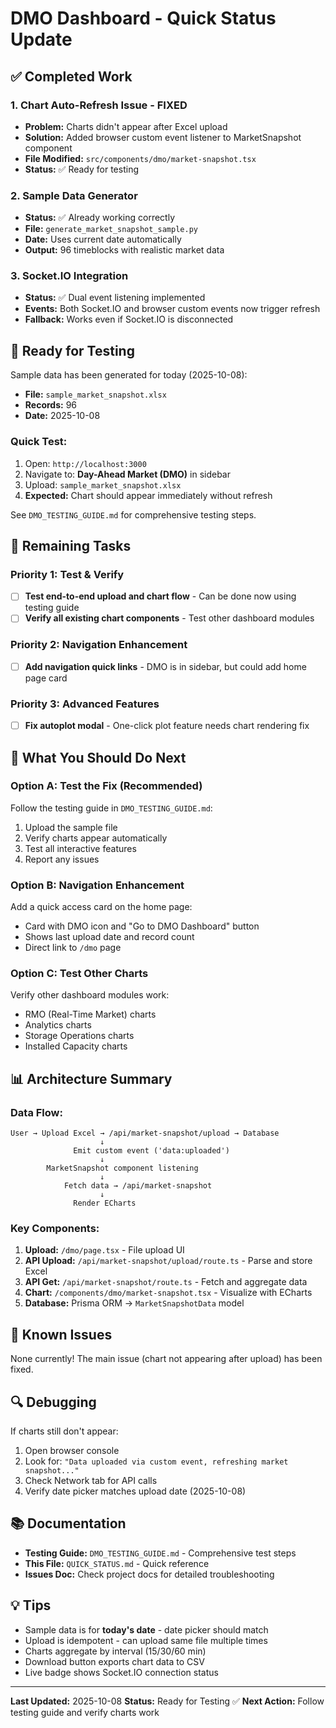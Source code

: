 # DMO Dashboard - Quick Status Update

## ✅ Completed Work

### 1. **Chart Auto-Refresh Issue - FIXED** 
- **Problem:** Charts didn't appear after Excel upload
- **Solution:** Added browser custom event listener to MarketSnapshot component
- **File Modified:** `src/components/dmo/market-snapshot.tsx`
- **Status:** ✅ Ready for testing

### 2. **Sample Data Generator**
- **Status:** ✅ Already working correctly
- **File:** `generate_market_snapshot_sample.py`
- **Date:** Uses current date automatically
- **Output:** 96 timeblocks with realistic market data

### 3. **Socket.IO Integration**
- **Status:** ✅ Dual event listening implemented
- **Events:** Both Socket.IO and browser custom events now trigger refresh
- **Fallback:** Works even if Socket.IO is disconnected

## 📝 Ready for Testing

Sample data has been generated for today (2025-10-08):
- **File:** `sample_market_snapshot.xlsx`
- **Records:** 96
- **Date:** 2025-10-08

### Quick Test:
1. Open: `http://localhost:3000`
2. Navigate to: **Day-Ahead Market (DMO)** in sidebar
3. Upload: `sample_market_snapshot.xlsx`
4. **Expected:** Chart should appear immediately without refresh

See `DMO_TESTING_GUIDE.md` for comprehensive testing steps.

## 🔄 Remaining Tasks

### Priority 1: Test & Verify
- [ ] **Test end-to-end upload and chart flow** - Can be done now using testing guide
- [ ] **Verify all existing chart components** - Test other dashboard modules

### Priority 2: Navigation Enhancement
- [ ] **Add navigation quick links** - DMO is in sidebar, but could add home page card

### Priority 3: Advanced Features
- [ ] **Fix autoplot modal** - One-click plot feature needs chart rendering fix

## 🎯 What You Should Do Next

### Option A: Test the Fix (Recommended)
Follow the testing guide in `DMO_TESTING_GUIDE.md`:
1. Upload the sample file
2. Verify charts appear automatically
3. Test all interactive features
4. Report any issues

### Option B: Navigation Enhancement
Add a quick access card on the home page:
- Card with DMO icon and "Go to DMO Dashboard" button
- Shows last upload date and record count
- Direct link to `/dmo` page

### Option C: Test Other Charts
Verify other dashboard modules work:
- RMO (Real-Time Market) charts
- Analytics charts
- Storage Operations charts
- Installed Capacity charts

## 📊 Architecture Summary

### Data Flow:
```
User → Upload Excel → /api/market-snapshot/upload → Database
                    ↓
              Emit custom event ('data:uploaded')
                    ↓
        MarketSnapshot component listening
                    ↓
            Fetch data → /api/market-snapshot
                    ↓
              Render ECharts
```

### Key Components:
1. **Upload:** `/dmo/page.tsx` - File upload UI
2. **API Upload:** `/api/market-snapshot/upload/route.ts` - Parse and store Excel
3. **API Get:** `/api/market-snapshot/route.ts` - Fetch and aggregate data
4. **Chart:** `/components/dmo/market-snapshot.tsx` - Visualize with ECharts
5. **Database:** Prisma ORM → `MarketSnapshotData` model

## 🐛 Known Issues

None currently! The main issue (chart not appearing after upload) has been fixed.

## 🔍 Debugging

If charts still don't appear:
1. Open browser console
2. Look for: `"Data uploaded via custom event, refreshing market snapshot..."`
3. Check Network tab for API calls
4. Verify date picker matches upload date (2025-10-08)

## 📚 Documentation

- **Testing Guide:** `DMO_TESTING_GUIDE.md` - Comprehensive test steps
- **This File:** `QUICK_STATUS.md` - Quick reference
- **Issues Doc:** Check project docs for detailed troubleshooting

## 💡 Tips

- Sample data is for **today's date** - date picker should match
- Upload is idempotent - can upload same file multiple times
- Charts aggregate by interval (15/30/60 min)
- Download button exports chart data to CSV
- Live badge shows Socket.IO connection status

---

**Last Updated:** 2025-10-08
**Status:** Ready for Testing ✅
**Next Action:** Follow testing guide and verify charts work
